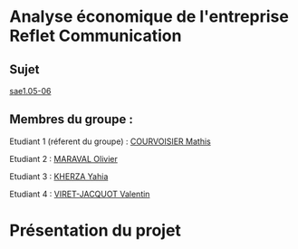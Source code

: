 # Analyse économique de l'entreprise Reflet Communication
## Sujet
[sae1.05-06](https://github.com/mrvolive/sae1.05-06)

## Membres du groupe :
Etudiant 1 (réferent du groupe) : [COURVOISIER Mathis](mailto:mathis.courvoisier@edu.univ-fcomte.fr?subject=SAE_1_05_06)


Etudiant 2 : [MARAVAL Olivier](mailto:olivier.maraval@edu.univ-fcomte.fr?subject=SAE_1_05_06)


Etudiant 3 : [KHERZA Yahia](mailto:yahia.kherza@edu.univ-fcomte.fr?subject=SAE_1_05_06)


Etudiant 4 : [VIRET-JACQUOT Valentin](mailto:vviretja@edu.univ-fcomte.fr?subject=SAE_1_05_06)  

# Présentation du projet

